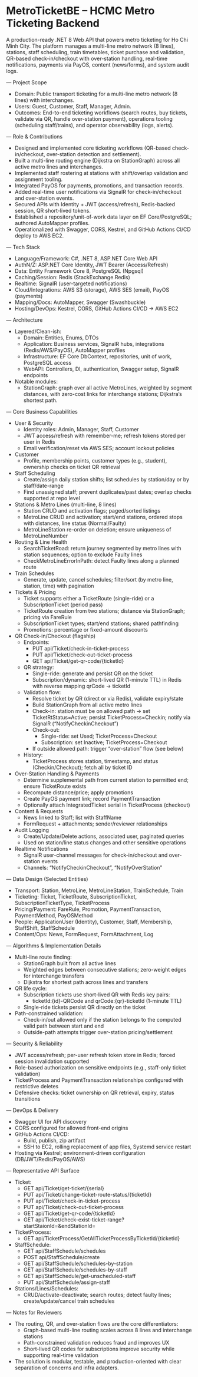 # MetroTicketBE – HCMC Metro Ticketing Backend

A production-ready .NET 8 Web API that powers metro ticketing for Ho Chi Minh City. The platform manages a multi-line metro network (8 lines), stations, staff scheduling, train timetables, ticket purchase and validation, QR-based check-in/checkout with over-station handling, real-time notifications, payments via PayOS, content (news/forms), and system audit logs.

— Project Scope
- Domain: Public transport ticketing for a multi-line metro network (8 lines) with interchanges.
- Users: Guest, Customer, Staff, Manager, Admin.
- Outcomes: End-to-end ticketing workflows (search routes, buy tickets, validate via QR, handle over-station payment), operations tooling (scheduling staff/trains), and operator observability (logs, alerts).

— Role & Contributions
- Designed and implemented core ticketing workflows (QR-based check-in/checkout, over-station detection and settlement).
- Built a multi-line routing engine (Dijkstra on StationGraph) across all active metro lines and interchanges.
- Implemented staff rostering at stations with shift/overlap validation and assignment tooling.
- Integrated PayOS for payments, promotions, and transaction records.
- Added real-time user notifications via SignalR for check-in/checkout and over-station events.
- Secured APIs with Identity + JWT (access/refresh), Redis-backed session, QR short-lived tokens.
- Established a repository/unit-of-work data layer on EF Core/PostgreSQL; authored AutoMapper profiles.
- Operationalized with Swagger, CORS, Kestrel, and GitHub Actions CI/CD deploy to AWS EC2.

— Tech Stack
- Language/Framework: C#, .NET 8, ASP.NET Core Web API
- AuthN/Z: ASP.NET Core Identity, JWT Bearer (Access/Refresh)
- Data: Entity Framework Core 8, PostgreSQL (Npgsql)
- Caching/Session: Redis (StackExchange.Redis)
- Realtime: SignalR (user-targeted notifications)
- Cloud/Integrations: AWS S3 (storage), AWS SES (email), PayOS (payments)
- Mapping/Docs: AutoMapper, Swagger (Swashbuckle)
- Hosting/DevOps: Kestrel, CORS, GitHub Actions CI/CD → AWS EC2

— Architecture
- Layered/Clean-ish:
  - Domain: Entities, Enums, DTOs
  - Application: Business services, SignalR hubs, integrations (Redis/AWS/PayOS), AutoMapper profiles
  - Infrastructure: EF Core DbContext, repositories, unit of work, PostgreSQL access
  - WebAPI: Controllers, DI, authentication, Swagger setup, SignalR endpoints
- Notable modules:
  - StationGraph: graph over all active MetroLines, weighted by segment distances, with zero-cost links for interchange stations; Dijkstra’s shortest path.

— Core Business Capabilities
- User & Security
  - Identity roles: Admin, Manager, Staff, Customer
  - JWT access/refresh with remember-me; refresh tokens stored per user in Redis
  - Email verification/reset via AWS SES; account lockout policies
- Customer
  - Profile, membership points, customer types (e.g., student), ownership checks on ticket QR retrieval
- Staff Scheduling
  - Create/assign daily station shifts; list schedules by station/day or by staff/date-range
  - Find unassigned staff; prevent duplicates/past dates; overlap checks supported at repo level
- Stations & Metro Lines (multi-line, 8 lines)
  - Station CRUD and activation flags; paged/sorted listings
  - MetroLine CRUD and activation; start/end stations, ordered stops with distances, line status (Normal/Faulty)
  - MetroLineStation re-order on deletion; ensure uniqueness of MetroLineNumber
- Routing & Line Health
  - SearchTicketRoad: return journey segmented by metro lines with station sequences; option to exclude Faulty lines
  - CheckMetroLineErrorInPath: detect Faulty lines along a planned route
- Train Schedules
  - Generate, update, cancel schedules; filter/sort (by metro line, station, time) with pagination
- Tickets & Pricing
  - Ticket supports either a TicketRoute (single-ride) or a SubscriptionTicket (period pass)
  - TicketRoute creation from two stations; distance via StationGraph; pricing via FareRule
  - SubscriptionTicket types; start/end stations; shared pathfinding
  - Promotions: percentage or fixed-amount discounts
- QR Check-in/Checkout (flagship)
  - Endpoints:
    - PUT api/Ticket/check-in-ticket-process
    - PUT api/Ticket/check-out-ticket-process
    - GET api/Ticket/get-qr-code/{ticketId}
  - QR strategy:
    - Single-ride: generate and persist QR on the ticket
    - Subscription/dynamic: short-lived QR (1-minute TTL) in Redis with reverse mapping qrCode → ticketId
  - Validation flow:
    - Resolve ticket by QR (direct or via Redis), validate expiry/state
    - Build StationGraph from all active metro lines
    - Check-in: station must be on allowed path → set TicketRtStatus=Active; persist TicketProcess=Checkin; notify via SignalR (“NotifyCheckinCheckout”)
    - Check-out:
      - Single-ride: set Used; TicketProcess=Checkout
      - Subscription: set Inactive; TicketProcess=Checkout
    - If outside allowed path: trigger “over-station” flow (see below)
  - History:
    - TicketProcess stores station, timestamp, and status (Checkin/Checkout); fetch all by ticket ID
- Over-Station Handling & Payments
  - Determine supplemental path from current station to permitted end; ensure TicketRoute exists
  - Recompute distance/price; apply promotions
  - Create PayOS payment link; record PaymentTransaction
  - Optionally attach IntegratedTicket serial in TicketProcess (checkout)
- Content & Requests
  - News linked to Staff; list with StaffName
  - FormRequest + attachments; sender/reviewer relationships
- Audit Logging
  - Create/Update/Delete actions, associated user, paginated queries
  - Used on station/line status changes and other sensitive operations
- Realtime Notifications
  - SignalR user-channel messages for check-in/checkout and over-station events
  - Channels: “NotifyCheckinCheckout”, “NotifyOverStation”

— Data Design (Selected Entities)
- Transport: Station, MetroLine, MetroLineStation, TrainSchedule, Train
- Ticketing: Ticket, TicketRoute, SubscriptionTicket, SubscriptionTicketType, TicketProcess
- Pricing/Payment: FareRule, Promotion, PaymentTransaction, PaymentMethod, PayOSMethod
- People: ApplicationUser (Identity), Customer, Staff, Membership, StaffShift, StaffSchedule
- Content/Ops: News, FormRequest, FormAttachment, Log

— Algorithms & Implementation Details
- Multi-line route finding:
  - StationGraph built from all active lines
  - Weighted edges between consecutive stations; zero-weight edges for interchange transfers
  - Dijkstra for shortest path across lines and transfers
- QR life cycle:
  - Subscription tickets use short-lived QR with Redis key pairs:
    - ticketId:{id}-QRCode and qrCode:{qr}-ticketId (1-minute TTL)
  - Single-ride tickets persist QR directly on the ticket
- Path-constrained validation:
  - Check-in/out allowed only if the station belongs to the computed valid path between start and end
  - Outside-path attempts trigger over-station pricing/settlement

— Security & Reliability
- JWT access/refresh; per-user refresh token store in Redis; forced session invalidation supported
- Role-based authorization on sensitive endpoints (e.g., staff-only ticket validation)
- TicketProcess and PaymentTransaction relationships configured with restrictive deletes
- Defensive checks: ticket ownership on QR retrieval, expiry, status transitions

— DevOps & Delivery
- Swagger UI for API discovery
- CORS configured for allowed front-end origins
- GitHub Actions CI/CD:
  - Build, publish, zip artifact
  - SSH to EC2, rolling replacement of app files, Systemd service restart
- Hosting via Kestrel; environment-driven configuration (DB/JWT/Redis/PayOS/AWS)

— Representative API Surface
- Ticket:
  - GET api/Ticket/get-ticket/{serial}
  - PUT api/Ticket/change-ticket-route-status/{ticketId}
  - PUT api/Ticket/check-in-ticket-process
  - PUT api/Ticket/check-out-ticket-process
  - GET api/Ticket/get-qr-code/{ticketId}
  - GET api/Ticket/check-exist-ticket-range?startStaionId=&endStationId=
- TicketProcess:
  - GET api/TicketProcess/GetAllTicketProcessByTicketId/{ticketId}
- StaffSchedule:
  - GET api/StaffSchedule/schedules
  - POST api/StaffSchedule/create
  - GET api/StaffSchedule/schedules-by-station
  - GET api/StaffSchedule/schedules-by-staff
  - GET api/StaffSchedule/get-unscheduled-staff
  - PUT api/StaffSchedule/assign-staff
- Stations/Lines/Schedules:
  - CRUD/activate-deactivate; search routes; detect faulty lines; create/update/cancel train schedules

— Notes for Reviewers
- The routing, QR, and over-station flows are the core differentiators:
  - Graph-based multi-line routing scales across 8 lines and interchange stations
  - Path-constrained validation reduces fraud and improves UX
  - Short-lived QR codes for subscriptions improve security while supporting real-time validation
- The solution is modular, testable, and production-oriented with clear separation of concerns and infra adapters.
